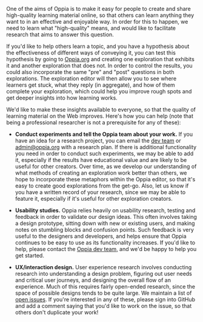 One of the aims of Oppia is to make it easy for people to create and share high-quality learning material online, so that others can learn anything they want to in an effective and enjoyable way. In order for this to happen, we need to learn what "high-quality" means, and would like to facilitate research that aims to answer this question.

If you'd like to help others learn a topic, and you have a hypothesis about the effectiveness of different ways of conveying it, you can test this hypothesis by going to [Oppia.org](https://www.oppia.org) and creating one exploration that exhibits it and another exploration that does not. In order to control the results, you could also incorporate the same "pre" and "post" questions in both explorations. The exploration editor will then allow you to see where learners get stuck, what they reply (in aggregate), and how of them complete your exploration, which could help you improve rough spots and get deeper insights into how learning works.

We'd like to make these insights available to everyone, so that the quality of learning material on the Web improves. Here's how you can help (note that being a professional researcher is not a prerequisite for any of these):

  * **Conduct experiments and tell the Oppia team about your work.** If you have an idea for a research project, you can email the [dev team](https://groups.google.com/forum/#!forum/oppia-dev) or admin@oppia.org with a research plan. If there is additional functionality you need in order to conduct such experiments, we may be able to add it, especially if the results have educational value and are likely to be useful for other creators. Over time, as we develop our understanding of what methods of creating an exploration work better than others, we hope to incorporate these metaphors within the Oppia editor, so that it's easy to create good explorations from the get-go. Also, let us know if you have a written record of your research, since we may be able to feature it, especially if it's useful for other exploration creators.

  * **Usability studies.** Oppia relies heavily on usability research, testing and feedback in order to validate our design ideas. This often involves taking a design prototype, sitting down with new or existing users, and making notes on stumbling blocks and confusion points. Such feedback is very useful to the designers and developers, and helps ensure that Oppia continues to be easy to use as its functionality increases. If you'd like to help, please contact the [Oppia dev team](https://groups.google.com/forum/#!forum/oppia-dev), and we'd be happy to help you get started.

  * **UX/interaction design.** User experience research involves conducting research into understanding a design problem, figuring out user needs and critical user journeys, and designing the overall flow of an experience. Much of this requires fairly open-ended research, since the space of possible designs tends to be quite large. We maintain a list of [open issues](https://github.com/oppia/oppia/issues?q=is%3Aopen+is%3Aissue+label%3A%22TODO%3A+UX%2Finteraction+design%22). If you're interested in any of these, please sign into GitHub and add a comment saying that you'd like to work on the issue, so that others don't duplicate your work!